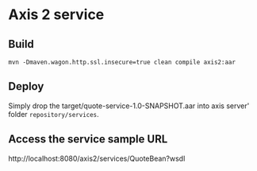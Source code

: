 # Axis 2 service

## Build
`mvn -Dmaven.wagon.http.ssl.insecure=true clean compile axis2:aar`

## Deploy
Simply drop the target/quote-service-1.0-SNAPSHOT.aar into axis server' folder `repository/services`.

## Access the service sample URL
http://localhost:8080/axis2/services/QuoteBean?wsdl
